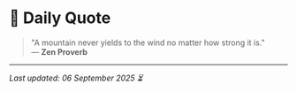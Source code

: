 # 📜 Daily Quote

> "A mountain never yields to the wind no matter how strong it is."  
> — **Zen Proverb**

---

_Last updated: 06 September 2025 ⏳_
